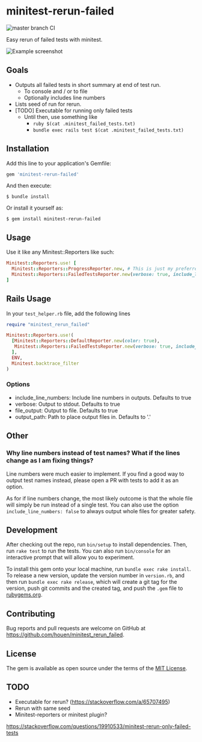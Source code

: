 # minitest-rerun-failed
![master branch CI](https://github.com/houen/minitest-rerun-failed/actions/workflows/main.yml/badge.svg?branch=master)

Easy rerun of failed tests with minitest.

![Example screenshot](assets/screenshot.png)

## Goals
- Outputs all failed tests in short summary at end of test run.
  - To console and / or to file
  - Optionally includes line numbers
- Lists seed of run for rerun.
- [TODO] Executable for running only failed tests
  - Until then, use something like 
    - `ruby $(cat .minitest_failed_tests.txt)`
    - `bundle exec rails test $(cat .minitest_failed_tests.txt)`

## Installation

Add this line to your application's Gemfile:

```ruby
gem 'minitest-rerun-failed'
```

And then execute:

    $ bundle install

Or install it yourself as:

    $ gem install minitest-rerun-failed

## Usage

Use it like any Minitest::Reporters like such:

```ruby
Minitest::Reporters.use! [
  Minitest::Reporters::ProgressReporter.new, # This is just my preferred reporter. Use the one(s) you like.
  Minitest::Reporters::FailedTestsReporter.new(verbose: true, include_line_numbers: true)
]
```

## Rails Usage

In your `test_helper.rb` file, add the following lines 

```ruby
require "minitest_rerun_failed"

Minitest::Reporters.use!(
  [Minitest::Reporters::DefaultReporter.new(color: true),
   Minitest::Reporters::FailedTestsReporter.new(verbose: true, include_line_numbers: true, output_path: "tmp")
  ],
  ENV,
  Minitest.backtrace_filter
)

```



### Options
- include_line_numbers: Include line numbers in outputs. Defaults to true
- verbose: Output to stdout. Defaults to true
- file_output: Output to file. Defaults to true
- output_path: Path to place output files in. Defaults to '.'

## Other
### Why line numbers instead of test names? What if the lines change as I am fixing things?
Line numbers were much easier to implement.
If you find a good way to output test names instead, please open a PR with tests to add it as an option.

As for if line numbers change, the most likely outcome is that the whole file will simply be run instead of a single test.
You can also use the option `include_line_numbers: false` to always output whole files for greater safety.

## Development

After checking out the repo, run `bin/setup` to install dependencies. Then, run `rake test` to run the tests. You can also run `bin/console` for an interactive prompt that will allow you to experiment.

To install this gem onto your local machine, run `bundle exec rake install`. To release a new version, update the version number in `version.rb`, and then run `bundle exec rake release`, which will create a git tag for the version, push git commits and the created tag, and push the `.gem` file to [rubygems.org](https://rubygems.org).

## Contributing

Bug reports and pull requests are welcome on GitHub at https://github.com/houen/minitest_rerun_failed.

## License

The gem is available as open source under the terms of the [MIT License](https://opensource.org/licenses/MIT).

## TODO
- Executable for rerun? (https://stackoverflow.com/a/65707495)
- Rerun with same seed
- Minitest-reporters or minitest plugin?

https://stackoverflow.com/questions/19910533/minitest-rerun-only-failed-tests
